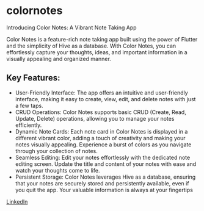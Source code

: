 # colornotes

Introducing Color Notes: A Vibrant Note Taking App

Color Notes is a feature-rich note taking app built using the power of Flutter and the simplicity of Hive as a database. With Color Notes, you can effortlessly capture your thoughts, ideas, and important information in a visually appealing and organized manner.

## Key Features:

- User-Friendly Interface: The app offers an intuitive and user-friendly interface, making it easy to create, view, edit, and delete notes with just a few taps.
- CRUD Operations: Color Notes supports basic CRUD (Create, Read, Update, Delete) operations, allowing you to manage your notes efficiently.
- Dynamic Note Cards: Each note card in Color Notes is displayed in a different vibrant color, adding a touch of creativity and making your notes visually appealing. Experience a burst of colors as you navigate through your collection of notes.
- Seamless Editing: Edit your notes effortlessly with the dedicated note editing screen. Update the title and content of your notes with ease and watch your thoughts come to life.
- Persistent Storage: Color Notes leverages Hive as a database, ensuring that your notes are securely stored and persistently available, even if you quit the app. Your valuable information is always at your fingertips

[LinkedIn](https://www.linkedin.com/in/muhammed-thajudeen-t-c-245a63251/)